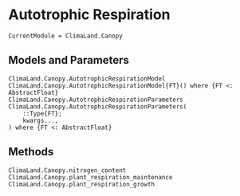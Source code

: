 # Autotrophic Respiration

```@meta
CurrentModule = ClimaLand.Canopy
```

## Models and Parameters

```@docs
ClimaLand.Canopy.AutotrophicRespirationModel
ClimaLand.Canopy.AutotrophicRespirationModel{FT}() where {FT <: AbstractFloat}
ClimaLand.Canopy.AutotrophicRespirationParameters
ClimaLand.Canopy.AutotrophicRespirationParameters(
    ::Type{FT};
    kwargs...,
) where {FT <: AbstractFloat}
```

## Methods

```@docs
ClimaLand.Canopy.nitrogen_content
ClimaLand.Canopy.plant_respiration_maintenance
ClimaLand.Canopy.plant_respiration_growth
```
